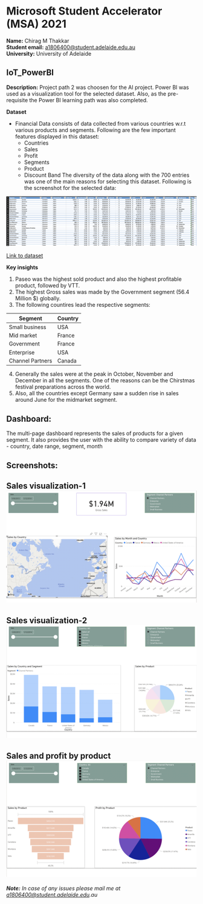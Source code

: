 # Microsoft Student Accelerator (MSA) 2021

**Name:** Chirag M Thakkar  
**Student email:** a1806400@student.adelaide.edu.au  
**University:** University of Adelaide 

## IoT_PowerBI

**Description:** 
Project path 2 was choosen for the AI project. Power BI was used as a visualization tool for the selected dataset. Also, as the pre-requisite the Power BI learning path was also completed.

**Dataset**

* Financial Data consists of data collected from various countries w.r.t various products and segments. Following are the few important features displayed in this dataset:
    * Countries
    * Sales
    * Profit
    * Segments
    * Product
    * Discount Band
The diversity of the data along with the 700 entries was one of the main reasons for selecting this dataset. Following is the screenshot for the selected data:

![alt text](https://github.com/chiragmthakkar/IoT_PowerBI/blob/main/Screenshots/database.png)

[Link to dataset](https://github.com/parulnith/Data-Visualisation-libraries/blob/master/Data%20Visualisation%20with%20Power%20BI/Financial%20Sample.xlsx)


**Key insights**

1. Paseo was the highest sold product and also the highest profitable product, followed by VTT.
2. The highest Gross sales was made by the Government segment (56.4 Million $) globally.
3. The following countires lead the respective segments:

| Segment |Country|  
| --- | --- |
| Small business | USA |  
| Mid market  | France |  
| Government | France |  
|Enterprise | USA |
|Channel Partners | Canada|

4. Generally the sales were at the peak in October, November and December in all the segments. One of the reasons can be the Chirstmas festival preparations across the world.
5. Also, all the countries except Germany saw a sudden rise in sales around June for the midmarket segment.


## Dashboard:

The multi-page dashboard represents the sales of products for a given segment. It also provides the user with the ability to compare variety of data - country, date range, segment, month

## Screenshots:

**Sales visualization-1**
![alt text](https://github.com/chiragmthakkar/IoT_PowerBI/blob/main/Screenshots/5.png)
---

**Sales visualization-2**
![alt text](https://github.com/chiragmthakkar/IoT_PowerBI/blob/main/Screenshots/3.png)
---

**Sales and profit by product**
![alt text](https://github.com/chiragmthakkar/IoT_PowerBI/blob/main/Screenshots/4.png)
---



_**Note:** In case of any issues please mail me at a1806400@student.adelaide.edu.au_




